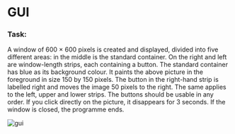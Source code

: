# GUI
### Task: 
A window of 600 × 600 pixels is created and displayed, divided into five different areas: in the middle is the standard container. 
On the right and left are window-length strips, each containing a button. 
The standard container has blue as its background colour. It paints the above picture in the foreground in size 150 by 150 pixels.
The button in the right-hand strip is labelled right and moves the image 50 pixels to the right.
The same applies to the left, upper and lower strips. The buttons should be usable in any order.
If you click directly on the picture, it disappears for 3 seconds.
If the window is closed, the programme ends.




![gui](https://user-images.githubusercontent.com/111431219/186210185-47f4dbd3-c7f3-45d6-b99e-2bf7345d089c.png)
